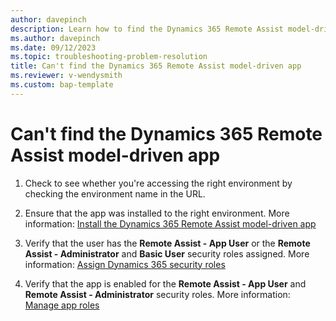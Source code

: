 ```yaml
---
author: davepinch
description: Learn how to find the Dynamics 365 Remote Assist model-driven app
ms.author: davepinch
ms.date: 09/12/2023
ms.topic: troubleshooting-problem-resolution
title: Can't find the Dynamics 365 Remote Assist model-driven app
ms.reviewer: v-wendysmith
ms.custom: bap-template
---
```


# Can't find the Dynamics 365 Remote Assist model-driven app

1. Check to see whether you're accessing the right environment by checking the environment name in the URL.

2. Ensure that the app was installed to the right environment. More information: [Install the Dynamics 365 Remote Assist model-driven app](./ra-webapp-install.md#install-the-dynamics-365-remote-assist-model-driven-app)

3. Verify that the user has the **Remote Assist - App User** or the **Remote Assist - Administrator** and **Basic User** security roles assigned. More information: [Assign Dynamics 365 security roles](./asset-capture-add-users.md#assign-dynamics-365-security-roles)

4. Verify that the app is enabled for the **Remote Assist - App User** and **Remote Assist - Administrator** security roles. More information: [Manage app roles](./asset-capture-add-users.md#manage-app-roles)